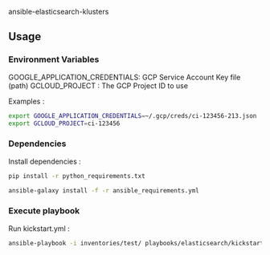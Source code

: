 ansible-elasticsearch-klusters

## Usage
### Environment Variables

GOOGLE_APPLICATION_CREDENTIALS: GCP Service Account Key file (path)
GCLOUD_PROJECT : The GCP Project ID to use

Examples :
```bash
export GOOGLE_APPLICATION_CREDENTIALS=~/.gcp/creds/ci-123456-213.json
export GCLOUD_PROJECT=ci-123456
```

### Dependencies

Install dependencies :
```bash
pip install -r python_requirements.txt

ansible-galaxy install -f -r ansible_requirements.yml
```

### Execute playbook

Run kickstart.yml :
```bash
ansible-playbook -i inventories/test/ playbooks/elasticsearch/kickstart.yml
```
